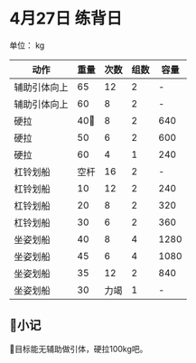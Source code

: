 # 4月27日 练背日
单位： kg  

| 动作 | 重量 | 次数 | 组数 | 容量 |
| ----- | ----- | ----- | ----- | ----- |
| 辅助引体向上 | 65 | 12 | 2 | - |
| 辅助引体向上 | 60 | 8 | 2 | - |
| 硬拉 | 40 | 8 | 2 | 640 |
| 硬拉 | 50 | 6 | 2 | 600 |
| 硬拉 | 60 | 4 | 1 | 240 |
| 杠铃划船 | 空杆 | 16 | 2 | - |
| 杠铃划船 | 10 | 12 | 2 | 240 |
| 杠铃划船 | 20 | 8 | 2 | 320 |
| 杠铃划船 | 30 | 6 | 2 | 360 |
| 坐姿划船 | 40 | 8 | 4 | 1280 |
| 坐姿划船 | 45 | 6 | 4 | 1080 |
| 坐姿划船 | 35 | 12 | 2 | 840 |
| 坐姿划船 | 30 | 力竭 | 1 | - |

## 小记
目标能无辅助做引体，硬拉100kg吧。
